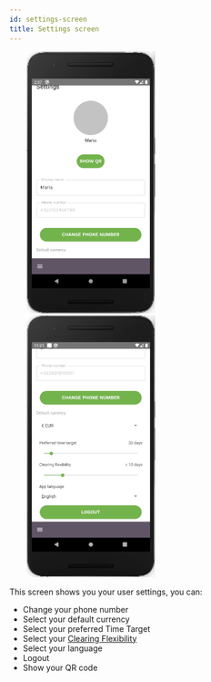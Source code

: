```yaml
---
id: settings-screen
title: Settings screen
---
```


<img src="assets/settings1.png" alt="make payment" width="226" height="460" style="display: inline; margin-left: 30px;"/>
<img src="assets/settings2.png" alt="make payment" width="226" height="460" style="display: inline; margin-left: 30px;"/>

This screen shows you your user settings, you can:

- Change your phone number
- Select your default currency
- Select your preferred Time Target
- Select your [Clearing Flexibility](vocabulary.md#clearing-flexibility)
- Select your language
- Logout
- Show your QR code
